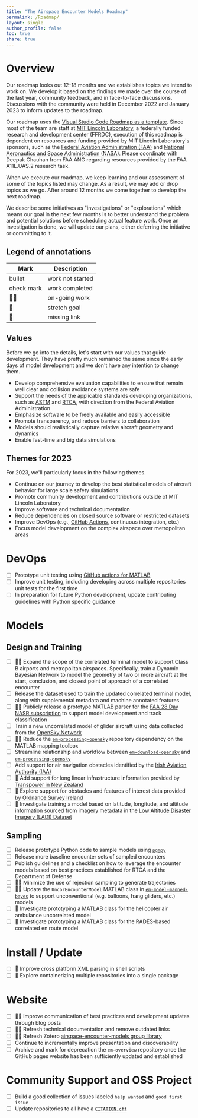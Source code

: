 ```yaml
---
title: "The Airspace Encounter Models Roadmap"
permalink: /Roadmap/
layout: single
author_profile: false
toc: true
share: true
---
```


# Overview

Our roadmap looks out 12-18 months and we establishes topics we intend to work on. We develop it based on the findings we made over the course of the last year, community feedback, and in face-to-face discussions. Discussions with the community were held in December 2022 and January 2023 to inform updates to the roadmap. 

Our roadmap uses the [Visual Studio Code Roadmap as a template](https://github.com/microsoft/vscode/wiki/Roadmap). Since most of the team are staff at [MIT Lincoln Laboratory](https://www.ll.mit.edu/), a federally funded research and development center (FFRDC), execution of this roadmap is dependent on resources and funding provided by MIT Lincoln Laboratory's sponsors, such as the [Federal Aviation Administration (FAA)](https://www.faa.gov/) and [National Aeronautics and Space Administration (NASA)](https://www.nasa.gov/). Please coordinate with Deepak Chauhan from FAA ANG regarding resources provided by the FAA A11L.UAS.2 research task. 

When we execute our roadmap, we keep learning and our assessment of some of the topics listed may change. As a result, we may add or drop topics as we go. After around 12 months we come together to develop the next roadmap.

We describe some initiatives as "investigations" or "explorations" which means our goal in the next few months is to better understand the problem and potential solutions before scheduling actual feature work. Once an investigation is done, we will update our plans, either deferring the initiative or committing to it.

## Legend of annotations

Mark | Description
------------ | -------------
bullet | work not started
check mark | work completed
🏃‍♀️ | on-going work
💪 | stretch goal
🔴 | missing link

## Values

Before we go into the details, let's start with our values that guide development. They have pretty much remained the same since the early days of model development and we don't have any intention to change them.

- Develop comprehensive evaluation capabilities to ensure that remain well clear and collision avoidance systems are safe
- Support the needs of the applicable standards developing organizations, such as [ASTM](https://www.astm.org/) and [RTCA](https://www.rtca.org/), with direction from the Federal Aviation Administration
- Emphasize software to be freely available and easily accessible
- Promote transparency, and reduce barriers to collaboration
- Models should realistically capture relative aircraft geometry and dynamics
- Enable fast-time and big data simulations

## Themes for 2023

For 2023, we'll particularly focus in the following themes.

- Continue on our journey to develop the best statistical models of aircraft behavior for large scale safety simulations
- Promote community development and contributions outside of MIT Lincoln Laboratory
- Improve software and technical documentation
- Reduce dependencies on closed source software or restricted datasets
- Improve DevOps (e.g., [GitHub Actions](https://github.com/features/actions), continuous integration, etc.)
- Focus model development on the complex airspace over metropolitan areas

# DevOps

- [ ] Prototype unit testing using [GitHub actions for MATLAB](https://github.com/matlab-actions)
- [ ] Improve unit testing, including developing across multiple repositories unit tests for the first time
- [ ] In preparation for future Python development, update contributing guidelines with Python specific guidance

# Models

## Design and Training

- [ ] 🏃‍♀️ Expand the scope of the correlated terminal model to support Class B airports and metropolitan airspaces. Specifically, train a Dynamic Bayesian Network to model the geometry of two or more aircraft at the start, conclusion, and closest point of approach of a correlated encounter
- [ ] Release the dataset used to train the updated correlated terminal model, along with supplemental metadata and machine annotated features
- [ ] 🏃‍♀️ Publicly release a prototype MATLAB parser for the [FAA 28 Day NASR subscription](https://www.faa.gov/air_traffic/flight_info/aeronav/Aero_Data/NASR_Subscription/) to support model development and track classification
- [ ] Train a new uncorrelated model of glider aircraft using data collected from the [OpenSky Network](https://opensky-network.org/)
- [ ] 🏃‍♀️ Reduce the [`em-processing-opensky`](https://github.com/Airspace-Encounter-Models/em-processing-opensky) repository dependency on the MATLAB mapping toolbox
- [ ] Streamline relationship and workflow between [`em-download-opensky`](https://github.com/Airspace-Encounter-Models/em-download-opensky) and [`em-processing-opensky`](https://github.com/Airspace-Encounter-Models/em-processing-opensky)
- [ ] Add support for air navigation obstacles identified by the [Irish Aviation Authority (IAA)](https://www.iaa.ie/commercial-aviation/airspace/air-navigation-obstacles)
- [ ] 💪 Add support for long linear infrastructure information provided by [Transpower in New Zealand](https://data-transpower.opendata.arcgis.com/)
- [ ] 💪 Explore support for obstacles and features of interest data provided by [Ordnance Survey Ireland](https://data-osi.opendata.arcgis.com/)
- [ ] 💪 Investigate training a model based on latitude, longitude, and altitude information sourced from imagery metadata in the [Low Altitude Disaster Imagery (LADI) Dataset](https://github.com/ladi-dataset)

## Sampling

- [ ] Release prototype Python code to sample models using [`pgmpy`](https://pgmpy.org/index.html)
- [ ] Release more baseline encounter sets of sampled encounters
- [ ] Publish guidelines and a checklist on how to leverage the encounter models based on best practices established for RTCA and the Department of Defense
- [ ] 🏃‍♀️ Minimize the use of rejection sampling to generate trajectories
- [ ] 🏃‍♀️ Update the `UncorEncounterModel` MATLAB class in [`em-model-manned-bayes`](https://github.com/airspace-Encounter-Models/em-model-manned-bayes) to support unconventional (e.g. balloons, hang gliders, etc.) models
- [ ] 💪 Investigate prototyping a MATLAB class for the helicopter air ambulance uncorrelated model
- [ ] 💪 Investigate prototyping a MATLAB class for the RADES-based correlated en route model

# Install / Update

- [ ] 💪 Improve cross platform XML parsing in shell scripts
- [ ] 💪 Explore containerizing multiple repositories into a single package

# Website

- [ ] 🏃‍♀️ Improve communication of best practices and development updates through blog posts
- [ ] 🏃‍♀️ Refresh technical documentation and remove outdated links
- [ ] 🏃‍♀️ Refresh Zotero [airspace-encounter-models group library](https://www.zotero.org/groups/2359172/airspace-encounter-models/library)
- [ ] Continue to incrementally improve presentation and discoverability
- [ ] Archive and mark for deprecation the `em-overview` repository once the GitHub pages website has been sufficiently updated and established

# Community Support and OSS Project

- [ ] Build a good collection of issues labeled `help wanted` and `good first issue`
- [ ] Update repositories to all have a [`CITATION.cff`](https://docs.github.com/en/repositories/managing-your-repositorys-settings-and-features/customizing-your-repository/about-citation-files)
